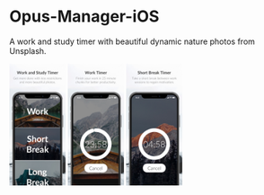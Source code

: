 # Opus-Manager-iOS
A work and study timer with beautiful dynamic nature photos from Unsplash.

<p float="left">
  <img src="/docs/img/1_welcome.jpg" width="100" />
  <img src="/docs/img/2_work_timer.jpg" width="100" /> 
  <img src="/docs/img/3_short_break_timer.jpg" width="100" />
</p>

